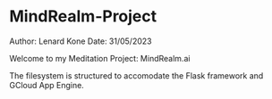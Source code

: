 # MindRealm-Project
Author: Lenard Kone
Date: 31/05/2023


Welcome to my Meditation Project: MindRealm.ai

   The filesystem is structured to accomodate the Flask framework and GCloud App Engine.
   
